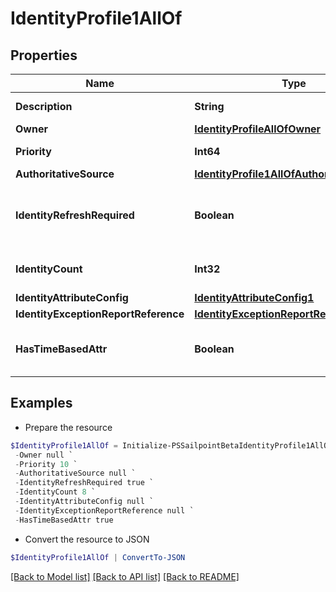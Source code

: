 # IdentityProfile1AllOf
## Properties

Name | Type | Description | Notes
------------ | ------------- | ------------- | -------------
**Description** | **String** | The description of the Identity Profile. | [optional] 
**Owner** | [**IdentityProfileAllOfOwner**](IdentityProfileAllOfOwner.md) |  | [optional] 
**Priority** | **Int64** | The priority for an Identity Profile. | [optional] 
**AuthoritativeSource** | [**IdentityProfile1AllOfAuthoritativeSource**](IdentityProfile1AllOfAuthoritativeSource.md) |  | 
**IdentityRefreshRequired** | **Boolean** | True if a identity refresh is needed. Typically triggered when a change on the source has been made. | [optional] [default to $false]
**IdentityCount** | **Int32** | The number of identities that belong to the Identity Profile. | [optional] 
**IdentityAttributeConfig** | [**IdentityAttributeConfig1**](IdentityAttributeConfig1.md) |  | [optional] 
**IdentityExceptionReportReference** | [**IdentityExceptionReportReference1**](IdentityExceptionReportReference1.md) |  | [optional] 
**HasTimeBasedAttr** | **Boolean** | Indicates the value of requiresPeriodicRefresh attribute for the Identity Profile. | [optional] [default to $false]

## Examples

- Prepare the resource
```powershell
$IdentityProfile1AllOf = Initialize-PSSailpointBetaIdentityProfile1AllOf  -Description My custom flat file profile `
 -Owner null `
 -Priority 10 `
 -AuthoritativeSource null `
 -IdentityRefreshRequired true `
 -IdentityCount 8 `
 -IdentityAttributeConfig null `
 -IdentityExceptionReportReference null `
 -HasTimeBasedAttr true
```

- Convert the resource to JSON
```powershell
$IdentityProfile1AllOf | ConvertTo-JSON
```

[[Back to Model list]](../README.md#documentation-for-models) [[Back to API list]](../README.md#documentation-for-api-endpoints) [[Back to README]](../README.md)

